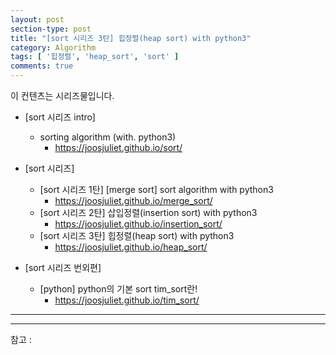 ```yaml
---
layout: post
section-type: post
title: "[sort 시리즈 3탄] 힙정렬(heap sort) with python3"
category: Algorithm
tags: [ '힙정렬', 'heap_sort', 'sort' ]
comments: true
---
```

이 컨텐츠는 시리즈물입니다.  

- [sort 시리즈 intro]
  - sorting algorithm (with. python3)
    - https://joosjuliet.github.io/sort/

- [sort 시리즈]
  - [sort 시리즈 1탄] [merge sort] sort algorithm with python3
    - https://joosjuliet.github.io/merge_sort/
  - [sort 시리즈 2탄] 삽입정렬(insertion sort) with python3
    - https://joosjuliet.github.io/insertion_sort/
  - [sort 시리즈 3탄] 힙정렬(heap sort) with python3
    - https://joosjuliet.github.io/heap_sort/

- [sort 시리즈 번외편]
  - [python] python의 기본 sort tim_sort란!
    - https://joosjuliet.github.io/tim_sort/

---




---
참고 :
